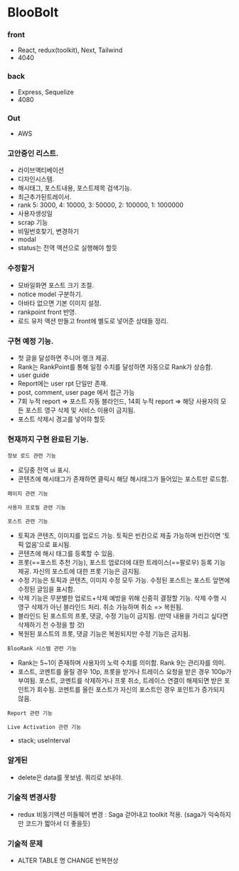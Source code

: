 # BlooBolt

### front

- React, redux(toolkit), Next, Tailwind
- 4040

### back

- Express, Sequelize
- 4080

### Out

- AWS

### 고안중인 리스트.

- 라이브액티베이션
- 디자인시스템.
- 해시태그, 포스트내용, 포스트제목 검색기능.
- 최근추가된트레이서.
- rank 5: 3000, 4: 10000, 3: 50000, 2: 100000, 1: 1000000
- 사용자생성일
- scrap 기능
- 비밀번호찾기, 변경하기
- modal
- status는 전역 액션으로 실행해야 할듯

### 수정할거

- 모바일화면 포스트 크기 조절.
- notice model 구분하기.
- 아바타 없으면 기본 이미지 설정.
- rankpoint front 반영.
- 로드 유저 액션 만들고 front에 별도로 넣어준 상태들 정리.

### 구현 예정 기능.

- 첫 글을 달성하면 주니어 랭크 제공.
- Rank는 RankPoint를 통해 일정 수치를 달성하면 자동으로 Rank가 상승함.
- user guide
- Report에는 user rpt 단일만 존재.
- post, comment, user page 에서 접근 가능
- 7회 누적 report => 포스트 자동 블라인드, 14회 누적 report => 해당 사용자의 모든 포스트 영구 삭제 및 서비스 이용이 금지됨.
- 포스트 삭제시 경고를 넣어햐 할듯

### 현재까지 구현 완료된 기능.

`정보 로드 관련 기능`

- 로딩중 전역 ui 표시.
- 콘텐츠에 해시태그가 존재하면 클릭시 해당 해시태그가 들어있는 포스트만 로드함.

`페이지 관련 기능`

`사용자 프로필 관련 기능`

`포스트 관련 기능`

- 토픽과 콘텐츠, 이미지를 업로드 가능. 토픽은 빈칸으로 제출 가능하며 빈칸이면 '토픽 없음'으로 표시됨.
- 콘텐츠에 해시 태그를 등록할 수 있음.
- 프롯(==포스트 추천 기능), 포스트 업로더에 대한 트레이스(==팔로우) 등록 기능 제공. 자신의 포스트에 대한 프롯 기능은 금지됨.
- 수정 기능은 토픽과 콘텐츠, 이미지 수정 모두 가능. 수정된 포스트는 포스트 앞면에 수정된 글임을 표시함.
- 삭제 기능은 무분별한 업로드+삭제 예방을 위해 신중히 결정할 기능. 삭제 수행 시 영구 삭제가 아닌 블라인드 처리. 취소 가능하며 취소 => 복원됨.
- 블라인드 된 포스트의 프롯, 댓글, 수정 기능이 금지됨. (만약 내용을 가리고 싶다면 삭제하기 전 수정을 할 것)
- 복원된 포스트의 프롯, 댓글 기능은 복원되지만 수정 기능은 금지됨.

`BlooRank 시스템 관련 기능`

- Rank는 5~1이 존재하며 사용자의 노력 수치를 의미함. Rank 9는 관리자를 의미.
- 포스트, 코멘트를 올릴 경우 10p, 프롯을 받거나 트레이스 요청을 받은 경우 100p가 부여됨. 포스트, 코멘트를 삭제하거나 프롯 취소, 트레이스 연결이 해제되면 받은 포인트가 회수됨. 코멘트를 올린 포스트가 자신의 포스트인 경우 포인트가 증가되지 않음.

`Report 관련 기능`

`Live Activation 관련 기능`

- stack; useInterval

### 알게된

- delete은 data를 못보냄. 쿼리로 보내야.

### 기술적 변경사항

- redux 비동기액션 미들웨어 변경 : Saga 걷어내고 toolkit 적용. (saga가 익숙하지만 코드가 짧아서 더 좋을듯)

### 기술적 문제

- ALTER TABLE 명 CHANGE 반복현상
